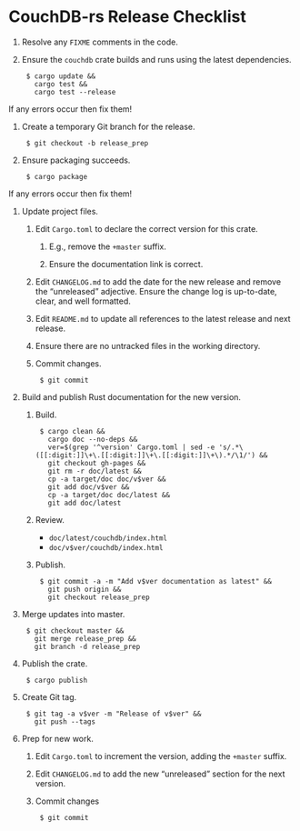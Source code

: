 # CouchDB-rs Release Checklist

1. Resolve any `FIXME` comments in the code.

1. Ensure the `couchdb` crate builds and runs using the latest
   dependencies.

        $ cargo update &&
          cargo test &&
          cargo test --release

  If any errors occur then fix them!

1. Create a temporary Git branch for the release.

        $ git checkout -b release_prep

1. Ensure packaging succeeds.

        $ cargo package

  If any errors occur then fix them!

1. Update project files.

    1. Edit `Cargo.toml` to declare the correct version for this
       crate.

        1. E.g., remove the `+master` suffix.

        1. Ensure the documentation link is correct.

    1. Edit `CHANGELOG.md` to add the date for the new release and
       remove the “unreleased” adjective. Ensure the change log is
       up-to-date, clear, and well formatted.

    1. Edit `README.md` to update all references to the latest release
       and next release.

    1. Ensure there are no untracked files in the working directory.

    1. Commit changes.

            $ git commit

1. Build and publish Rust documentation for the new version.

    1. Build.

            $ cargo clean &&
              cargo doc --no-deps &&
              ver=$(grep '^version' Cargo.toml | sed -e 's/.*\([[:digit:]]\+\.[[:digit:]]\+\.[[:digit:]]\+\).*/\1/') &&
              git checkout gh-pages &&
              git rm -r doc/latest &&
              cp -a target/doc doc/v$ver &&
              git add doc/v$ver &&
              cp -a target/doc doc/latest &&
              git add doc/latest

    1. Review.

        * `doc/latest/couchdb/index.html`
        * `doc/v$ver/couchdb/index.html`

    1. Publish.

            $ git commit -a -m "Add v$ver documentation as latest" &&
              git push origin &&
              git checkout release_prep

1. Merge updates into master.

        $ git checkout master &&
          git merge release_prep &&
          git branch -d release_prep

1. Publish the crate.

        $ cargo publish

1. Create Git tag.

        $ git tag -a v$ver -m "Release of v$ver" &&
          git push --tags

1. Prep for new work.

    1. Edit `Cargo.toml` to increment the version, adding the `+master`
       suffix.

    1. Edit `CHANGELOG.md` to add the new “unreleased” section for the
       next version.

    1. Commit changes

            $ git commit
